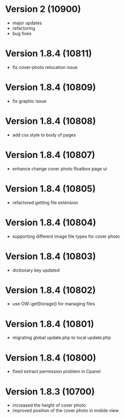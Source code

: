 # Version 2 (10900)
- major updates
- refactoring
- bug fixes

# Version 1.8.4 (10811)
- fix cover-photo relocation issue

# Version 1.8.4 (10809)
- fix graphic issue

# Version 1.8.4 (10808)
- add css style to body of pages

# Version 1.8.4 (10807)
- enhance change cover photo floatbox page ui

# Version 1.8.4 (10805)
- refactored getting file extension

# Version 1.8.4 (10804)
- supporting different image file types for cover photo

# Version 1.8.4 (10803)
- dictionary key updated

# Version 1.8.4 (10802)
- use OW::getStorage() for managing files

# Version 1.8.4 (10801)
- migrating global update.php to local update.php

# Version 1.8.4 (10800)
- fixed extract permission problem in Cpanel

# Version 1.8.3 (10700)
- increased the height of cover photo
- improved  position of the cover photo in mobile view
